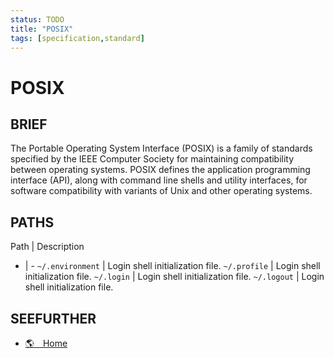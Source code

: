 ```yaml
---
status: TODO
title: "POSIX"
tags: [specification,standard]
---
```


# POSIX

## BRIEF

The Portable Operating System Interface (POSIX) is a family of standards specified by the IEEE Computer Society for maintaining compatibility between operating systems. POSIX defines the application programming interface (API), along with command line shells and utility interfaces, for software compatibility with variants of Unix and other operating systems.


## PATHS

Path | Description
- | -
`~/.environment` | Login shell initialization file.
`~/.profile` | Login shell initialization file.
`~/.login` | Login shell initialization file.
`~/.logout` | Login shell initialization file.

## SEEFURTHER

- [🌎 Home](http://get.posixcertified.ieee.org/)
